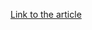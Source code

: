 [Link to the article](https://www.lastline.com/labsblog/defeating-darkhotel-just-in-time-decryption/)
